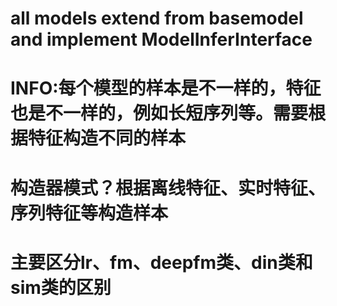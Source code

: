 # all models extend from  basemodel and implement ModelInferInterface
# INFO:每个模型的样本是不一样的，特征也是不一样的，例如长短序列等。需要根据特征构造不同的样本
# 构造器模式？根据离线特征、实时特征、序列特征等构造样本
# 主要区分lr、fm、deepfm类、din类和sim类的区别

